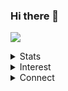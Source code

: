### Hi there 👋
![](https://dynaimage.cdn.cnn.com/cnn/q_auto,w_727,c_fit/http%3A%2F%2Fcdn.cnn.com%2Fcnnnext%2Fdam%2Fassets%2F191029114612-05-most-famous-paintings-guernica.jpg)



<!--
**knakul853/knakul853** is a ✨ _special_ ✨ repository because its `README.md` (this file) appears on your GitHub profile.

Here are some ideas to get you started:
-->
<details><summary>Stats</summary>
  
 - [![Nakul's github stats](https://github-readme-stats.vercel.app/api?username=knakul853)](https://github.com/anuraghazra/github-readme-stats)

</details>
<details><summary>Interest</summary>
  <p>
 Problem solving | Mathmatics | Puzzle
  </p>
</details>
<details><summary>Connect</summary>
  
- [Linkdin](https://www.linkedin.com/in/nakul-bharti-a7b783135/)
- [codechef](https://www.codechef.com/users/knakul853)
- [Twitter](https://twitter.com/knakul853)
- [Gmail](knakul853@gmail.com)
- [StopStalk](https://www.stopstalk.com/user/profile/knakul853)
  </details>

